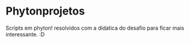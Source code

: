 # Phytonprojetos
 Scripts em phyton! resolvidos com a didatica do desafio para ficar mais interessante. :D
 
